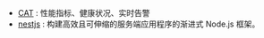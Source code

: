 * [CAT](https://github.com/dianping/cat) : 性能指标、健康状况、实时告警
* [nestjs](https://github.com/nestjs/nest) : 构建高效且可伸缩的服务端应用程序的渐进式 Node.js 框架。